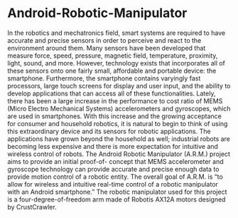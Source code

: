 Android-Robotic-Manipulator
===========================

In the robotics and mechatronics field, smart systems are required to have accurate and
precise sensors in order to perceive and react to the environment around them. Many sensors
have been developed that measure force, speed, pressure, magnetic field, temperature,
proximity, light, sound, and more. However, technology exists that incorporates all of these
sensors onto one fairly small, affordable and portable device: the smartphone. Furthermore,
the smartphone contains varyingly fast processors, large touch screens for display and user
input, and the ability to develop applications that can access all of these functionalities.
Lately, there has been a large increase in the performance to cost ratio of MEMS (Micro
Electro Mechanical Systems) accelerometers and gyroscopes, which are used in smartphones.
With this increase and the growing acceptance for consumer and household robotics, it is
natural to begin to think of using this extraordinary device and its sensors for robotic
applications. The applications have grown beyond the household as well; industrial robots are
becoming less expensive and there is more expectation for intuitive and wireless control of
robots.
The Android Robotic Manipulator (A.R.M.) project aims to provide an initial proof-of-
concept that MEMS accelerometer and gyroscope technology can provide accurate and precise
enough data to provide motion control of a robotic entity. The overall goal of A.R.M. is “to
allow for wireless and intuitive real-time control of a robotic manipulator with an Android
smartphone.” The robotic manipulator used for this project is a four-degree-of-freedom arm
made of Robotis AX12A motors designed by CrustCrawler.

